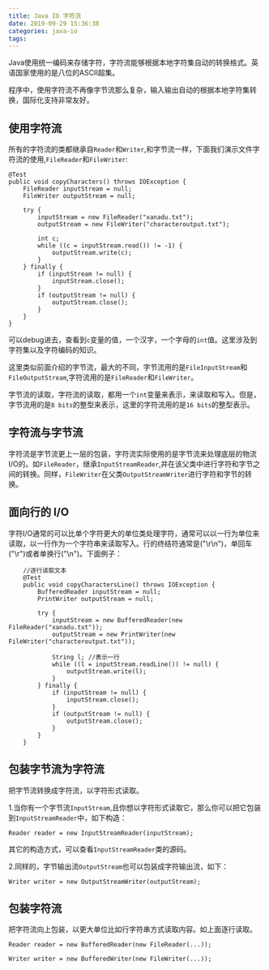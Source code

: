 ```yaml
---
title: Java IO 字符流
date: 2019-09-29 15:36:38
categories: java-io
tags:
---
```


Java使用统一编码来存储字符，字符流能够根据本地字符集自动的转换格式。英语国家使用的是八位的ASCII超集。

程序中，使用字符流不再像字节流那么复杂，输入输出自动的根据本地字符集转换，国际化支持非常友好。

## 使用字符流

所有的字符流的类都继承自`Reader`和`Writer`,和字节流一样，下面我们演示文件字符流的使用,`FileReader`和`FileWriter`:

    @Test
    public void copyCharacters() throws IOException {
        FileReader inputStream = null;
        FileWriter outputStream = null;

        try {
            inputStream = new FileReader("xanadu.txt");
            outputStream = new FileWriter("characteroutput.txt");

            int c;
            while ((c = inputStream.read()) != -1) {
                outputStream.write(c);
            }
        } finally {
            if (inputStream != null) {
                inputStream.close();
            }
            if (outputStream != null) {
                outputStream.close();
            }
        }
    }
    
可以debug进去，查看到`c`变量的值，一个汉字，一个字母的`int`值。这里涉及到字符集以及字符编码的知识。

这里类似前面介绍的字节流，最大的不同，字节流用的是`FileInputStream`和`FileOutputStream`,字符流用的是`FileReader`和`FileWriter`。  

字节流的读取，字符流的读取，都用一个`int`变量来表示，来读取和写入。但是，字节流用的是`8 bits`的整型来表示，这里的字符流用的是`16 bits`的整型表示。  

## 字符流与字节流

字符流是字节流更上一层的包装，字符流实际使用的是字节流来处理底层的物流I/O的。如`FileReader`，继承`InputStreamReader`,并在该父类中进行字符和字节之间的转换。同样，`FileWriter`在父类`OutputStreamWriter`进行字符和字节的转换。

## 面向行的 I/O

字符I/O通常的可以比单个字符更大的单位类处理字符，通常可以以一行为单位来读取，以一行作为一个字符串来读取写入。行的终结符通常是("\r\n")，单回车("\r")或者单换行("\n")。下面例子：

        //逐行读取文本
        @Test
        public void copyCharactersLine() throws IOException {
            BufferedReader inputStream = null;
            PrintWriter outputStream = null;
    
            try {
                inputStream = new BufferedReader(new FileReader("xanadu.txt"));
                outputStream = new PrintWriter(new FileWriter("characteroutput.txt"));
    
                String l; //表示一行
                while ((l = inputStream.readLine()) != null) {
                    outputStream.write(l);
                }
            } finally {
                if (inputStream != null) {
                    inputStream.close();
                }
                if (outputStream != null) {
                    outputStream.close();
                }
            }
        }

## 包装字节流为字符流

把字节流转换成字符流，以字符形式读取。

1.当你有一个字节流`InputStream`,且你想以字符形式读取它，那么你可以把它包装到`InputStreamReader`中，如下构造：

    Reader reader = new InputStreamReader(inputStream);
    
其它的构造方式，可以查看`InputStreamReader`类的源码。    
    
2.同样的，字节输出流`OutputStream`也可以包装成字符输出流，如下：

    Writer writer = new OutputStreamWriter(outputStream);    
    
## 包装字符流

把字符流向上包装，以更大单位比如行字符串方式读取内容。如上面逐行读取。

    Reader reader = new BufferedReader(new FileReader(...));
    
    Writer writer = new BufferedWriter(new FileWriter(...));

    